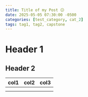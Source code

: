 ```yaml
---
title: Title of my Post 😕
date: 2025-05-05 07:30:00 -0500
categories: [test_category, cat_2]
tags: tag1, tag2, capstone
---
```

# Header 1

## Header 2


| col1 | col2 | col3 |
| ------ | ------ | ------ |
|      |      |      |
|      |      |      |
